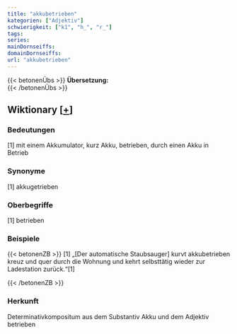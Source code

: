 ```yaml
---
title: "akkubetrieben"
kategorien: ["Adjektiv"]
schwierigkeit: ["k1", "h_", "r_"]
tags:
series:
mainDornseiffs:
domainDornseiffs:
url: "akkubetrieben"
---
```


{{< betonenÜbs >}}
**Übersetzung:**  
{{< /betonenÜbs >}}

## Wiktionary [[+](https://de.wiktionary.org/wiki/akkubetrieben)]

### Bedeutungen
[1] mit einem Akkumulator, kurz Akku, betrieben, durch einen Akku in Betrieb  

### Synonyme
[1] akkugetrieben  

### Oberbegriffe
[1] betrieben  

### Beispiele
{{< betonenZB >}}
[1] „[Der automatische Staubsauger] kurvt akkubetrieben kreuz und quer durch die Wohnung und kehrt selbsttätig wieder zur Ladestation zurück.“[1]  

{{< /betonenZB >}}
### Herkunft
Determinativkompositum aus dem Substantiv Akku und dem Adjektiv betrieben  


